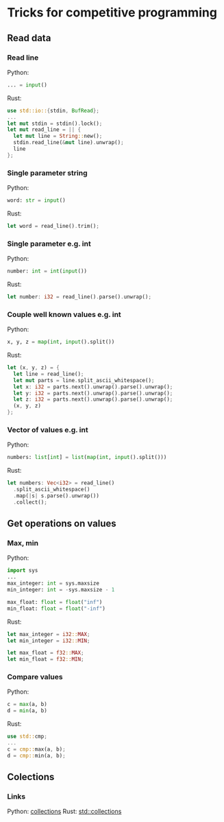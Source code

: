 # Tricks for competitive programming

## Read data

### Read line

Python:

 ```Python
... = input()
```

Rust:

```Rust
use std::io::{stdin, BufRead};
...
let mut stdin = stdin().lock();
let mut read_line = || {
  let mut line = String::new();
  stdin.read_line(&mut line).unwrap();
  line
};
```

### Single parameter string

Python:

```Python
word: str = input()
```

Rust:

```Rust
let word = read_line().trim();
```

### Single parameter e.g. int

Python:

```Python
number: int = int(input())
```

Rust:

```Rust
let number: i32 = read_line().parse().unwrap();
```

### Couple well known values e.g. int

Python:

```Python
x, y, z = map(int, input().split())
```

Rust:

```Rust
let (x, y, z) = {
  let line = read_line();
  let mut parts = line.split_ascii_whitespace();
  let x: i32 = parts.next().unwrap().parse().unwrap();
  let y: i32 = parts.next().unwrap().parse().unwrap();
  let z: i32 = parts.next().unwrap().parse().unwrap();
  (x, y, z)
};
```

### Vector of values e.g. int

Python:

```Python
numbers: list[int] = list(map(int, input().split()))
```

Rust:

```Rust
let numbers: Vec<i32> = read_line()
  .split_ascii_whitespace()
  .map(|s| s.parse().unwrap())
  .collect();
```

## Get operations on values

### Max, min

Python:

```Python
import sys
...
max_integer: int = sys.maxsize
min_integer: int = -sys.maxsize - 1

max_float: float = float("inf")
min_float: float = float("-inf")
```

Rust:

```Rust
let max_integer = i32::MAX;
let min_integer = i32::MIN;

let max_float = f32::MAX;
let min_float = f32::MIN;
```

### Compare values

Python:

```Python
c = max(a, b)
d = min(a, b)
```

Rust:

```Rust
use std::cmp;
...
c = cmp::max(a, b);
d = cmp::min(a, b);
```

## Colections

### Links

Python:
[collections](https://docs.python.org/3/library/collections.html)
Rust:
[std::collections](https://doc.rust-lang.org/std/collections/index.html)

